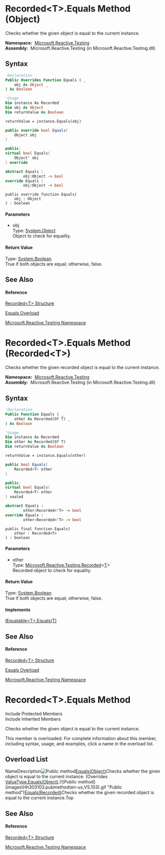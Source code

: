 # Recorded\<T\>.Equals Method (Object)

Checks whether the given object is equal to the current instance.

**Namespace:**  [Microsoft.Reactive.Testing](Microsoft.Reactive.Testing\Microsoft.Reactive.Testing.md)  
**Assembly:**  Microsoft.Reactive.Testing (in Microsoft.Reactive.Testing.dll)

## Syntax

```vb
'Declaration
Public Overrides Function Equals ( _
    obj As Object _
) As Boolean
```

```vb
'Usage
Dim instance As Recorded
Dim obj As Object
Dim returnValue As Boolean

returnValue = instance.Equals(obj)
```

```csharp
public override bool Equals(
    Object obj
)
```

```c++
public:
virtual bool Equals(
    Object^ obj
) override
```

```fsharp
abstract Equals : 
        obj:Object -> bool 
override Equals : 
        obj:Object -> bool 
```

```jscript
public override function Equals(
    obj : Object
) : boolean
```

#### Parameters

- obj  
  Type: [System.Object](https://msdn.microsoft.com/en-us/library/e5kfa45b)  
  Object to check for equality.

#### Return Value

Type: [System.Boolean](https://msdn.microsoft.com/en-us/library/a28wyd50)  
True if both objects are equal; otherwise, false.

## See Also

#### Reference

[Recorded\<T\> Structure](Recorded\Recorded(T).md)

[Equals Overload](Equals\Recorded(T).Equals.md)

[Microsoft.Reactive.Testing Namespace](Microsoft.Reactive.Testing\Microsoft.Reactive.Testing.md)







# Recorded\<T\>.Equals Method (Recorded\<T\>)

Checks whether the given recorded object is equal to the current instance.

**Namespace:**  [Microsoft.Reactive.Testing](Microsoft.Reactive.Testing\Microsoft.Reactive.Testing.md)  
**Assembly:**  Microsoft.Reactive.Testing (in Microsoft.Reactive.Testing.dll)

## Syntax

```vb
'Declaration
Public Function Equals ( _
    other As Recorded(Of T) _
) As Boolean
```

```vb
'Usage
Dim instance As Recorded
Dim other As Recorded(Of T)
Dim returnValue As Boolean

returnValue = instance.Equals(other)
```

```csharp
public bool Equals(
    Recorded<T> other
)
```

```c++
public:
virtual bool Equals(
    Recorded<T> other
) sealed
```

```fsharp
abstract Equals : 
        other:Recorded<'T> -> bool 
override Equals : 
        other:Recorded<'T> -> bool 
```

```jscript
public final function Equals(
    other : Recorded<T>
) : boolean
```

#### Parameters

- other  
  Type: [Microsoft.Reactive.Testing.Recorded](Recorded\Recorded(T).md)\<[T](Recorded\Recorded(T).md)\>  
  Recorded object to check for equality.

#### Return Value

Type: [System.Boolean](https://msdn.microsoft.com/en-us/library/a28wyd50)  
True if both objects are equal; otherwise, false.

#### Implements

[IEquatable\<T\>.Equals(T)](https://msdn.microsoft.com/en-us/library/m:system.iequatable%601.equals(%600)(v=VS.103))

## See Also

#### Reference

[Recorded\<T\> Structure](Recorded\Recorded(T).md)

[Equals Overload](Equals\Recorded(T).Equals.md)

[Microsoft.Reactive.Testing Namespace](Microsoft.Reactive.Testing\Microsoft.Reactive.Testing.md)








# Recorded\<T\>.Equals Method

Include Protected Members  
Include Inherited Members

Checks whether the given object is equal to the current instance.

This member is overloaded. For complete information about this member, including syntax, usage, and examples, click a name in the overload list.

## Overload List

NameDescription![Public method](images\Hh303103.pubmethod(en-us,VS.103).gif "Public method")[Equals(Object)](https://msdn.microsoft.com/en-us/library/m:microsoft.reactive.testing.recorded%601.equals(system.object)(v=VS.103))Checks whether the given object is equal to the current instance. (Overrides [ValueType.Equals(Object)](https://msdn.microsoft.com/en-us/library/m:system.valuetype.equals(system.object)(v=VS.103)).)![Public method](images\Hh303103.pubmethod(en-us,VS.103).gif "Public method")[Equals(Recorded<T>)](https://msdn.microsoft.com/en-us/library/m:microsoft.reactive.testing.recorded%601.equals(microsoft.reactive.testing.recorded%7b%600%7d)(v=VS.103))Checks whether the given recorded object is equal to the current instance.Top

## See Also

#### Reference

[Recorded\<T\> Structure](Recorded\Recorded(T).md)

[Microsoft.Reactive.Testing Namespace](Microsoft.Reactive.Testing\Microsoft.Reactive.Testing.md)




